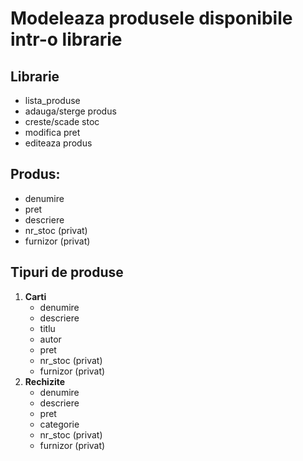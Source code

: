 # Modeleaza produsele disponibile intr-o librarie

## Librarie
- lista_produse
- adauga/sterge produs
- creste/scade stoc
- modifica pret
- editeaza produs


## Produs:  
- denumire  
- pret  
- descriere  
- nr_stoc (privat)  
- furnizor (privat)


## Tipuri de produse

1. **Carti**
    - denumire
    - descriere  
    - titlu
    - autor
    - pret
    - nr_stoc (privat) 
    - furnizor (privat)
2. **Rechizite**
    - denumire
    - descriere  
    - pret
    - categorie
    - nr_stoc (privat)
    - furnizor (privat)